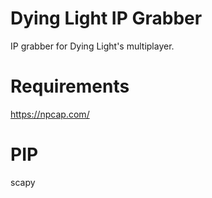 # Dying Light IP Grabber
IP grabber for Dying Light's multiplayer.

# Requirements
https://npcap.com/

# PIP
scapy
